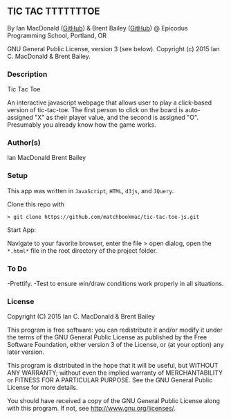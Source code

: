 ## TIC TAC TTTTTTTOE

<a href="APP LINK IF APPLICABLE" target="#"><APP LINK NAME></a>

By Ian MacDonald (<a href="https://github.com/matchbookmac" target="#">GitHub</a>)
& Brent Bailey (<a href="https://github.com/brentagon" target="#">GitHub</a>)
@ Epicodus Programming School, Portland, OR

GNU General Public License, version 3 (see below). Copyright (c) 2015 Ian C. MacDonald & Brent Bailey.

### Description

Tic Tac Toe

An interactive javascript webpage that allows user to play a click-based version of tic-tac-toe. The first person to click on the board is auto-assigned
"X" as their player value, and the second is assigned "O". Presumably you already know how the game works.

### Author(s)

Ian MacDonald
Brent Bailey

### Setup

This app was written in `JavaScript`, `HTML`, `d3js`, and `JQuery`.

Clone this repo with
```console
> git clone https://github.com/matchbookmac/tic-tac-toe-js.git
```

Start App:

Navigate to your favorite browser, enter the file > open dialog, open the `*.html*` file in the root directory of the project folder.


### To Do

-Prettify.
-Test to ensure win/draw conditions work properly in all situations.


### License ###
Copyright  (C)  2015  Ian C. MacDonald & Brent Bailey

This program is free software: you can redistribute it and/or modify
it under the terms of the GNU General Public License as published by
the Free Software Foundation, either version 3 of the License, or
(at your option) any later version.

This program is distributed in the hope that it will be useful,
but WITHOUT ANY WARRANTY; without even the implied warranty of
MERCHANTABILITY or FITNESS FOR A PARTICULAR PURPOSE.  See the
GNU General Public License for more details.

You should have received a copy of the GNU General Public License
along with this program.  If not, see <http://www.gnu.org/licenses/>.
